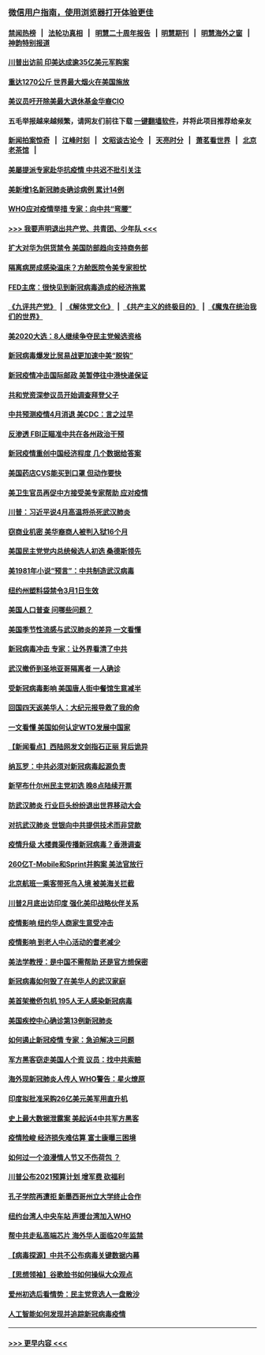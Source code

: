 ### [微信用户指南，使用浏览器打开体验更佳](https://github.com/gfw-breaker/banned-news1/blob/master/indexes/wechat-guide.md?t=0)
#### [禁闻热榜](热点新闻.md?t=0)  &nbsp;&nbsp;|&nbsp;&nbsp; [法轮功真相](https://github.com/gfw-breaker/truth/blob/master/README.md?t=0) &nbsp;&nbsp;|&nbsp;&nbsp; [明慧二十周年报告](https://github.com/gfw-breaker/mh-reports/blob/master/README.md?t=0) &nbsp;&nbsp;|&nbsp;&nbsp;[明慧期刊](https://github.com/gfw-breaker/mh-qikan) &nbsp;&nbsp;|&nbsp;&nbsp; [明慧海外之窗](https://github.com/gfw-breaker/mh-news/blob/master/README.md?t=0) &nbsp;&nbsp;|&nbsp;&nbsp; [神韵特别报道](https://github.com/gfw-breaker/mh-news/blob/master/shenyun.md?t=0)
#### [川普出访前 印美达成逾35亿美元军购案](../pages/nsc412/n11865444.md?t=02131622) 
#### [重达1270公斤 世界最大烟火在美国施放](../pages/nsc412/n11865198.md?t=02131622) 
#### [美议员吁开除美最大退休基金华裔CIO](../pages/nsc412/n11865230.md?t=02131622) 
#### 五毛举报越来越频繁，请网友们前往下载 [一键翻墙软件](https://github.com/gfw-breaker/ssr-accounts)，并将此项目推荐给亲友
#### [新闻拍案惊奇](https://github.com/gfw-breaker/banned-news1/blob/master/pages/link4.md) &nbsp;&nbsp;|&nbsp;&nbsp; [江峰时刻](https://github.com/gfw-breaker/banned-news1/blob/master/pages/link4.md) &nbsp;&nbsp;|&nbsp;&nbsp; [文昭谈古论今](https://github.com/gfw-breaker/banned-news1/blob/master/pages/link4.md) &nbsp;&nbsp;|&nbsp;&nbsp; [天亮时分](https://github.com/gfw-breaker/banned-news1/blob/master/pages/link4.md) &nbsp;&nbsp;|&nbsp;&nbsp; [萧茗看世界](https://github.com/gfw-breaker/banned-news1/blob/master/pages/link4.md) &nbsp;&nbsp;|&nbsp;&nbsp; [北京老茶馆](https://github.com/gfw-breaker/banned-news1/blob/master/pages/link4.md) &nbsp;&nbsp;|&nbsp;&nbsp; 
#### [美屡提派专家赴华抗疫情 中共迟不批引关注](../pages/nsc412/n11864719.md?t=02131622) 
#### [美新增1名新冠肺炎确诊病例 累计14例](../pages/nsc412/n11864893.md?t=02131622) 
#### [WHO应对疫情举措 专家：向中共“弯腰”](../pages/nsc412/n11864727.md?t=02131622) 
#### [>>> 我要声明退出共产党、共青团、少年队 <<<](https://github.com/begood0513/goodnews/blob/master/quit/letter.md) 
#### [扩大对华为供货禁令 美国防部趋向支持商务部](../pages/nsc412/n11864773.md?t=02131622) 
#### [隔离病房成感染温床？方舱医院令美专家担忧](../pages/nsc412/n11864575.md?t=02131622) 
#### [FED主席：很快见到新冠病毒造成的经济拖累](../pages/nsc412/n11864507.md?t=02131622) 
#### [《九评共产党》](https://github.com/begood0513/9ping.md/blob/master/README.md) &nbsp;|&nbsp; [《解体党文化》](../../../../jtdwh.md/blob/master/README.md)  &nbsp;|&nbsp; [《共产主义的终极目的》](../../../../gczydzjmd.md/blob/master/README.md) &nbsp;|&nbsp; [《魔鬼在统治我们的世界》](../../../../mgztzwmdsj.md/blob/master/README.md) 
#### [美2020大选：8人继续争夺民主党候选资格](../pages/nsc412/n11864327.md?t=02131622) 
#### [新冠病毒爆发比贸易战更加速中美“脱钩”](../pages/nsc412/n11864470.md?t=02131622) 
#### [新冠疫情冲击国际邮政 美暂停往中港快递保证](../pages/nsc412/n11864207.md?t=02131622) 
#### [共和党资深参议员开始调查拜登父子](../pages/nsc412/n11863984.md?t=02131622) 
#### [中共预测疫情4月消退 美CDC：言之过早](../pages/nsc412/n11864310.md?t=02131622) 
#### [反渗透 FBI正瞄准中共在各州政治干预](../pages/nsc412/n11864300.md?t=02131622) 
#### [新冠疫情重创中国经济程度 几个数据给答案](../pages/nsc412/n11864203.md?t=02131622) 
#### [美国药店CVS能买到口罩 但动作要快](../pages/nsc412/n11862438.md?t=02131622) 
#### [美卫生官员再促中方接受美专家帮助 应对疫情](../pages/nsc412/n11864043.md?t=02131622) 
#### [川普：习近平说4月高温将杀死武汉肺炎](../pages/nsc412/n11860814.md?t=02131622) 
#### [窃商业机密 美华裔商人被判入狱16个月](../pages/nsc412/n11863911.md?t=02131622) 
#### [美国民主党党内总统候选人初选 桑德斯领先](../pages/nsc412/n11863475.md?t=02131622) 
#### [美1981年小说“预言”：中共制造武汉病毒](../pages/nsc412/n11863306.md?t=02131622) 
#### [纽约州塑料袋禁令3月1日生效](../pages/nsc412/n11862832.md?t=02131622) 
#### [美国人口普查  问哪些问题？](../pages/nsc412/n11862808.md?t=02131622) 
#### [美国季节性流感与武汉肺炎的差异 一文看懂](../pages/nsc412/n11862428.md?t=02131622) 
#### [新冠病毒冲击 专家：让外界看清了中共](../pages/nsc412/n11862280.md?t=02131622) 
#### [武汉撤侨到圣地亚哥隔离者 一人确诊](../pages/nsc412/n11862460.md?t=02131622) 
#### [受新冠病毒影响 美国唐人街中餐馆生意减半](../pages/nsc412/n11861940.md?t=02131622) 
#### [回国四天返美华人：大纪元报导救了我的命](../pages/nsc412/n11862181.md?t=02131622) 
#### [一文看懂 美国如何认定WTO发展中国家](../pages/nsc412/n11862051.md?t=02131622) 
#### [【新闻看点】西陆网发文剑指石正丽 背后诡异](../pages/nsc412/n11861792.md?t=02131622) 
#### [纳瓦罗：中共必须对新冠病毒起源负责](../pages/nsc412/n11861810.md?t=02131622) 
#### [新罕布什尔州民主党初选 晚8点陆续开票](../pages/nsc412/n11861872.md?t=02131622) 
#### [防武汉肺炎 行业巨头纷纷退出世界移动大会](../pages/nsc412/n11861795.md?t=02131622) 
#### [对抗武汉肺炎 世银向中共提供技术而非贷款](../pages/nsc412/n11861652.md?t=02131622) 
#### [疫情升级 大楼粪渠传播新冠病毒？香港调查](../pages/nsc412/n11861556.md?t=02131622) 
#### [260亿T-Mobile和Sprint并购案 美法官放行](../pages/nsc412/n11861511.md?t=02131622) 
#### [北京航班一乘客带死鸟入境 被美海关拦截](../pages/nsc412/n11861317.md?t=02131622) 
#### [川普2月底出访印度 强化美印战略伙伴关系](../pages/nsc412/n11860557.md?t=02131622) 
#### [疫情影响  纽约华人商家生意受冲击](../pages/nsc412/n11860284.md?t=02131622) 
#### [疫情影响  到老人中心活动的耆老减少](../pages/nsc412/n11860199.md?t=02131622) 
#### [美法学教授：是中国不需帮助 还是官方想保密](../pages/nsc412/n11859492.md?t=02131622) 
#### [新冠病毒如何毁了在美华人的武汉家庭](../pages/nsc412/n11859524.md?t=02131622) 
#### [美首架撤侨包机 195人无人感染新冠病毒](../pages/nsc412/n11859908.md?t=02131622) 
#### [美国疾控中心确诊第13例新冠肺炎](../pages/nsc412/n11859966.md?t=02131622) 
#### [如何遏止新冠疫情 专家：急迫解决三问题](../pages/nsc412/n11859685.md?t=02131622) 
#### [军方黑客窃走美国人个资 议员：找中共索赔](../pages/nsc412/n11859371.md?t=02131622) 
#### [海外现新冠肺炎人传人 WHO警告：星火燎原](../pages/nsc412/n11859252.md?t=02131622) 
#### [印度拟批准采购26亿美元美军用直升机](../pages/nsc412/n11859143.md?t=02131622) 
#### [史上最大数据泄露案 美起诉4中共军方黑客](../pages/nsc412/n11859115.md?t=02131622) 
#### [疫情险峻 经济损失难估算 富士康曝三困境](../pages/nsc412/n11859120.md?t=02131622) 
#### [如何过一个浪漫情人节又不伤荷包 ？](../pages/nsc412/n11858969.md?t=02131622) 
#### [川普公布2021预算计划 增军费 砍福利](../pages/nsc412/n11859012.md?t=02131622) 
#### [孔子学院再遭拒 新墨西哥州立大学终止合作](../pages/nsc412/n11858661.md?t=02131622) 
#### [纽约台湾人中央车站  声援台湾加入WHO](../pages/nsc412/n11857757.md?t=02131622) 
#### [帮中共走私高端芯片 海外华人面临20年监禁](../pages/nsc412/n11855016.md?t=02131622) 
#### [【病毒探源】中共不公布病毒关键数据内幕](../pages/nsc412/n11856584.md?t=02131622) 
#### [【思想领袖】谷歌脸书如何操纵大众观点](../pages/nsc412/n11680874.md?t=02131622) 
#### [爱州初选后看情势：民主党竞选人一盘散沙](../pages/nsc412/n11856557.md?t=02131622) 
#### [人工智能如何发现并追踪新冠病毒疫情](../pages/nsc412/n11856398.md?t=02131622) 

----
#### [ >>> 更早内容 <<< ](../indexes/nsc412-earlier.md)
